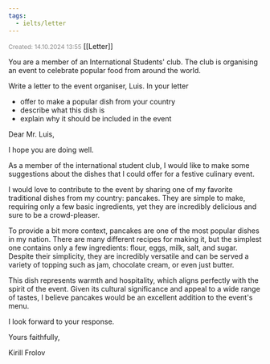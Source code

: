 ```yaml
---
tags:
  - ielts/letter
---
```


<span style="font-size:12px; color:#888888;">Created: 14.10.2024 13:55</span>
[[Letter]]

You are a member of an International Students' club. The club is organising an event to celebrate popular food from around the world.

Write a letter to the event organiser, Luis. In your letter

- offer to make a popular dish from your country
- describe what this dish is
- explain why it should be included in the event


Dear Mr. Luis,

I hope you are doing well.

As a member of the international student club, I would like to make some suggestions about the dishes that I could offer for a festive culinary event.

I would love to contribute to the event by sharing one of my favorite traditional dishes from my country: pancakes. They are simple to make, requiring only a few basic ingredients, yet they are incredibly delicious and sure to be a crowd-pleaser.

To provide a bit more context, pancakes are one of the most popular dishes in my nation. There are many different recipes for making it, but the simplest one contains only a few ingredients: flour, eggs, milk, salt, and sugar. Despite their simplicity, they are incredibly versatile and can be served a variety of topping such as jam, chocolate cream, or even just butter.

This dish represents warmth and hospitality, which aligns perfectly with the spirit of the event. Given its cultural significance and appeal to a wide range of tastes, I believe pancakes would be an excellent addition to the event's menu.

I look forward to your response.

Yours faithfully,

Kirill Frolov